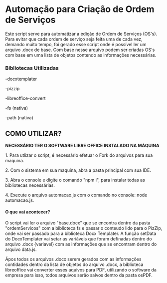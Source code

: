 <h1><strong>Automação para Criação de Ordem de Serviços</strong></h1>
<p>Este script serve para automatizar a edição de Ordem de Serviços (OS's). Para evitar que cada ordem de serviço seja feita uma de cada vez, demando muito tempo, foi gerado esse script onde é possível ler um arquivo .docx de base. Com base nesse arquivo podem ser criadas OS's com base em uma lista de objetos contendo as informações necessárias.</p>
<h3>Bibliotecas Utilizadas</h3>
<p>-docxtemplater</p>
<p>-pizzip</p>
<p>-libreoffice-convert</p>
<p>-fs (nativa)</p>
<p>-path (nativa)</p>
<h2>COMO UTILIZAR?</h2>
<p><strong>NECESSÁRIO TER O SOFTWARE LIBRE OFFICE INSTALADO NA MÁQUINA</strong></p>
<p>1. Para utlizar o script, é necessário efetuar o Fork do arquivos para sua maquina.</p>
<p>2. Com o sistema em sua maquina, abra a pasta principal com sua IDE.</p>
<p>3. Abra o console e digite o comando "npm i", para instalar todas as bibliotecas necessárias.</p>
<p>4. Execute o arquivo automacao.js com o comando no console: node automacao.js.</p>
<h4>O que vai acontecer?</h4>
<p>O script vai ler o arquivo "base.docx" que se encontra dentro da pasta "ordemServicos" com a biblioteca fs e passar o conteudo lido para o PizZip, onde vai ser passado para a biblioteca Docx Templater. A função setData do DocxTemplater vai setar as variáveis que foram definadas dentro do arquivo .docx {variavel} com as informações que se encontram dentro do arquivo data.js.</p>
<p>Ápos todos os arquivos .docx serem gerados com as informações contidades dentro da lista de objetos do arquivo .docx, a biblioteca libreoffice vai converter esses aquivos para PDF, utilizando o software da empresa para isso, todos arquivos serão salvos dentro da pasta osPDF.</p>

